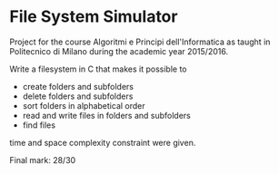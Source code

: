 # File System Simulator 

Project for the course Algoritmi e Principi dell'Informatica as taught in Politecnico di Milano during the academic year  2015/2016.

Write a filesystem in C that makes it possible to

- create folders and subfolders
- delete folders and subfolders
- sort folders in alphabetical order
- read and write files in folders and subfolders
- find files 

time and space complexity constraint were given.

Final mark: 28/30






